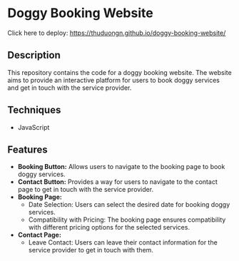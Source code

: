 # Doggy Booking Website
Click here to deploy: https://thuduongn.github.io/doggy-booking-website/

## Description
This repository contains the code for a doggy booking website. The website aims to provide an interactive platform for users to book doggy services and get in touch with the service provider.

## Techniques
- JavaScript

## Features
- **Booking Button:** Allows users to navigate to the booking page to book doggy services.
- **Contact Button:** Provides a way for users to navigate to the contact page to get in touch with the service provider.
- **Booking Page:**
  - Date Selection: Users can select the desired date for booking doggy services.
  - Compatibility with Pricing: The booking page ensures compatibility with different pricing options for the selected services.
- **Contact Page:**
  - Leave Contact: Users can leave their contact information for the service provider to get in touch with them.
